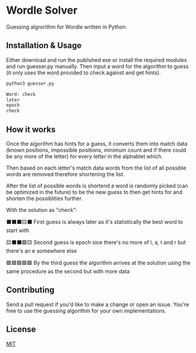 # Wordle Solver

Guessing algrorithm for Wordle written in Python

## Installation & Usage

Either download and run the published exe or install the required modules and run guesser.py manually. Then input a word for the algorithm to guess (it only uses the word provided to check against and get hints).

```bash
python3 guesser.py

Word: check
later
epoch
check
```

## How it works

Once the algorithm has hints for a guess, it converts them into match data (known positions, impossible positions, minimum count and if there could be any more of the letter) for every letter in the alphablet which.

Then based on each letter's match data words from the list of all possible words are removed therefore shortening the list.

After the list of possible words is shortend a word is randomly picked (can be optimized in the future) to be the new guess to then get hints for and shorten the possiblities further.

With the solution as "check":

⬛⬛⬛🟨⬛ First guess is always later as it's statistically the best word to start with

🟨⬛⬛🟩🟨 Second guess is epoch sice there's no more of l, a, t and r but there's an e somewhere else

🟩🟩🟩🟩🟩 By the third guess the algorithm arrives at the solution using the same procedure as the second but with more data

## Contributing

Send a pull request if you'd like to make a change or open an issue. You're free to use the guessing algorithm for your own implementations.

## License

[MIT](https://github.com/anshunderscore/wordle_solver/blob/main/LICENSE)